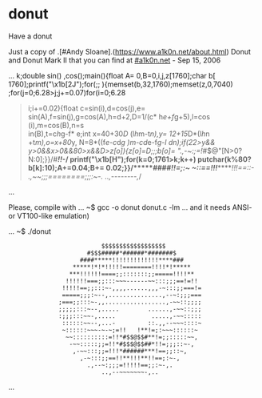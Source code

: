 # donut
Have a donut

Just a copy of .[#Andy Sloane].(https://www.a1k0n.net/about.html) Donut and Donut Mark II that you can find at [#a1k0n.net](https://www.a1k0n.net/2006/09/15/obfuscated-c-donut.html) - Sep 15, 2006

...
             k;double sin()
         ,cos();main(){float A=
       0,B=0,i,j,z[1760];char b[
     1760];printf("\x1b[2J");for(;;
  ){memset(b,32,1760);memset(z,0,7040)
  ;for(j=0;6.28>j;j+=0.07)for(i=0;6.28
 >i;i+=0.02){float c=sin(i),d=cos(j),e=
 sin(A),f=sin(j),g=cos(A),h=d+2,D=1/(c*
 h*e+f*g+5),l=cos      (i),m=cos(B),n=s\
in(B),t=c*h*g-f*        e;int x=40+30*D*
(l*h*m-t*n),y=            12+15*D*(l*h*n
+t*m),o=x+80*y,          N=8*((f*e-c*d*g
 )*m-c*d*e-f*g-l        *d*n);if(22>y&&
 y>0&&x>0&&80>x&&D>z[o]){z[o]=D;;;b[o]=
 ".,-~:;=!*#$@"[N>0?N:0];}}/*#****!!-*/
  printf("\x1b[H");for(k=0;1761>k;k++)
   putchar(k%80?b[k]:10);A+=0.04;B+=
     0.02;}}/*****####*******!!=;:~
       ~::==!!!**********!!!==::-
         .,~~;;;========;;;:~-.
             ..,--------,*/

...


Please, compile with 
...
~$  gcc -o donut donut.c -lm 
...
and it needs ANSI- or VT100-like emulation) 

...
~$ ./donut 


                                                                               
                              $$$$$$$$$$$$$$$$$$                               
                          #$$$#####*######*#######$                            
                        ####*****!!!!!!!!!!!!!****###                          
                      *****!*!*!!!!!========!!!!*!*****                        
                     ***!!!!!!====;;:::::::;;=====!!!!**                       
                    !!!!!!===;;:::~~~------~~:::;;;==!=!!                      
                   !!!!!==;;:::~-,,,,......,,,-~:::;;===!=                     
                   =====;;;:~--,...............,--~:;;;===                     
                  ;===;;:::~-,,.................,-~~::;;;;                     
                  ;;;;;:::~--,.....        ......,-~~::;;;                     
                  :;;;:::~~-,.....          .....,-~~:::::                     
                   ::::::~~--,...-         ::.,,--~~~::::~                     
                   ~::::::~~~-~-~;=!!   !**!=;:~~~::::::~                      
                    ~~::::::::::=!!*#$$@$$#**!=;;:::::~~,                      
                     -~~:::::;;=!!*#$$$@$$##*!!=;;;::~-,                       
                      ,-~~:::;;=!!!*######***!==;;::~,                         
                        ,-~:::;;==!!**!!!**!!==;:~-,                           
                          .,--~:;;;=!!!!!==;;:~-,.                             
                              ..,--~~~~~~~-,..                                 

...
